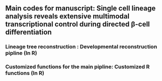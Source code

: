 
## Main codes for manuscript: Single cell lineage analysis reveals extensive multimodal transcriptional control during directed β-cell differentiation

### Lineage tree reconstruction :  Developmental reconstruction pipline  (In R)


### Customized functions for the main pipline: Customized R functions (In R)
